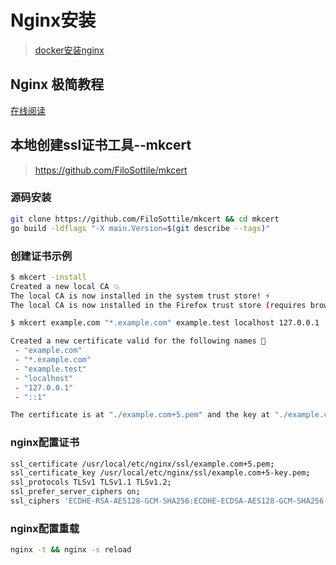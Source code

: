 # Nginx安装

> [docker安装nginx](/config_env/docker.md)

## Nginx 极简教程

[在线阅读](https://github.com/dunwu/nginx-tutorial)

## 本地创建ssl证书工具--mkcert

> <https://github.com/FiloSottile/mkcert>

### 源码安装

```bash
git clone https://github.com/FiloSottile/mkcert && cd mkcert
go build -ldflags "-X main.Version=$(git describe --tags)"
```

### 创建证书示例

```bash
$ mkcert -install
Created a new local CA 💥
The local CA is now installed in the system trust store! ⚡️
The local CA is now installed in the Firefox trust store (requires browser restart)! 🦊

$ mkcert example.com "*.example.com" example.test localhost 127.0.0.1 ::1

Created a new certificate valid for the following names 📜
 - "example.com"
 - "*.example.com"
 - "example.test"
 - "localhost"
 - "127.0.0.1"
 - "::1"

The certificate is at "./example.com+5.pem" and the key at "./example.com+5-key.pem" ✅
```

### nginx配置证书

```bash
ssl_certificate /usr/local/etc/nginx/ssl/example.com+5.pem;
ssl_certificate_key /usr/local/etc/nginx/ssl/example.com+5-key.pem;
ssl_protocols TLSv1 TLSv1.1 TLSv1.2;
ssl_prefer_server_ciphers on;
ssl_ciphers 'ECDHE-RSA-AES128-GCM-SHA256:ECDHE-ECDSA-AES128-GCM-SHA256:ECDHE-RSA-AES256-GCM-SHA384:ECDHE-ECDSA-AES2
```

### nginx配置重载

```bash
nginx -t && nginx -s reload
```
